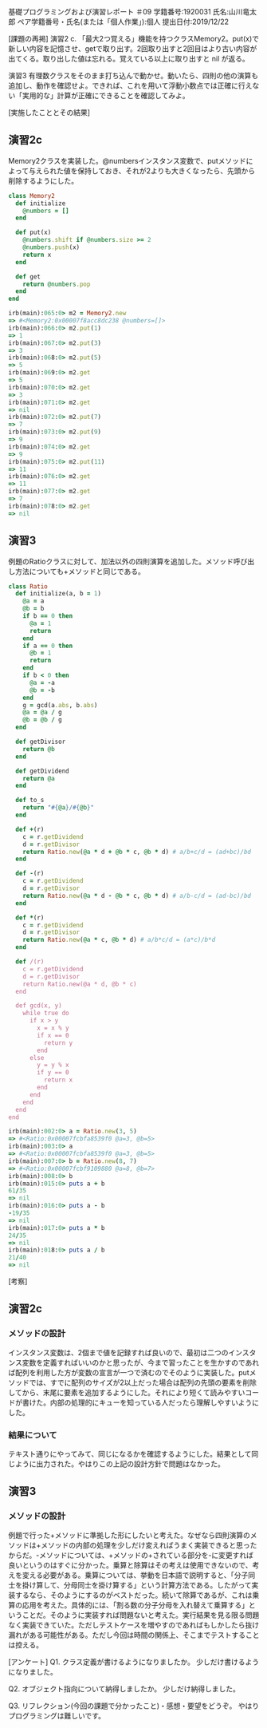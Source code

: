 基礎プログラミングおよび演習レポート ＃09
学籍番号:1920031
氏名:山川竜太郎
ペア学籍番号・氏名(または「個人作業」):個人
提出日付:2019/12/22

[課題の再掲]
演習2
c. 「最大2つ覚える」機能を持つクラスMemory2。put(x)で新しい内容を記憶させ、getで取り出す。2回取り出すと2回目はより古い内容が出てくる。取り出した値は忘れる。覚えている以上に取り出すと nil が返る。

演習3 有理数クラスをそのまま打ち込んで動かせ。動いたら、四則の他の演算も追加し、動作を確認せよ。できれば、これを用いて浮動小数点では正確に行えない「実用的な」計算が正確にできることを確認してみよ。

[実施したこととその結果]
## 演習2c

Memory2クラスを実装した。@numbersインスタンス変数で、putメソッドによって与えられた値を保持しておき、それが2よりも大きくなったら、先頭から削除するようにした。

```ruby
class Memory2
  def initialize
    @numbers = []
  end

  def put(x)
    @numbers.shift if @numbers.size >= 2
    @numbers.push(x)
    return x
  end

  def get
    return @numbers.pop
  end
end
```

```ruby
irb(main):065:0> m2 = Memory2.new
=> #<Memory2:0x00007f8acc8dc238 @numbers=[]>
irb(main):066:0> m2.put(1)
=> 1
irb(main):067:0> m2.put(3)
=> 3
irb(main):068:0> m2.put(5)
=> 5
irb(main):069:0> m2.get
=> 5
irb(main):070:0> m2.get
=> 3
irb(main):071:0> m2.get
=> nil
irb(main):072:0> m2.put(7)
=> 7
irb(main):073:0> m2.put(9)
=> 9
irb(main):074:0> m2.get
=> 9
irb(main):075:0> m2.put(11)
=> 11
irb(main):076:0> m2.get
=> 11
irb(main):077:0> m2.get
=> 7
irb(main):078:0> m2.get
=> nil
```

## 演習3

例題のRatioクラスに対して、加法以外の四則演算を追加した。メソッド呼び出し方法についても+メソッドと同じである。

```ruby
class Ratio
  def initialize(a, b = 1)
    @a = a
    @b = b
    if b == 0 then
      @a = 1
      return
    end
    if a == 0 then
      @b = 1
      return
    end
    if b < 0 then
      @a = -a
      @b = -b
    end
    g = gcd(a.abs, b.abs)
    @a = @a / g
    @b = @b / g
  end

  def getDivisor
    return @b
  end

  def getDividend
    return @a
  end

  def to_s
    return "#{@a}/#{@b}"
  end

  def +(r)
    c = r.getDividend
    d = r.getDivisor
    return Ratio.new(@a * d + @b * c, @b * d) # a/b+c/d = (ad+bc)/bd
  end

  def -(r)
    c = r.getDividend
    d = r.getDivisor
    return Ratio.new(@a * d - @b * c, @b * d) # a/b-c/d = (ad-bc)/bd
  end

  def *(r)
    c = r.getDividend
    d = r.getDivisor
    return Ratio.new(@a * c, @b * d) # a/b*c/d = (a*c)/b*d
  end

  def /(r)
    c = r.getDividend
    d = r.getDivisor
    return Ratio.new(@a * d, @b * c)
  end

  def gcd(x, y)
    while true do
      if x > y
        x = x % y
        if x == 0
          return y
        end
      else
        y = y % x
        if y == 0
          return x
        end
      end
    end
  end
end
```

```ruby
irb(main):002:0> a = Ratio.new(3, 5)
=> #<Ratio:0x00007fcbfa8539f0 @a=3, @b=5>
irb(main):003:0> a
=> #<Ratio:0x00007fcbfa8539f0 @a=3, @b=5>
irb(main):007:0> b = Ratio.new(8, 7)
=> #<Ratio:0x00007fcbf9109880 @a=8, @b=7>
irb(main):008:0> b
irb(main):015:0> puts a + b
61/35
=> nil
irb(main):016:0> puts a - b
-19/35
=> nil
irb(main):017:0> puts a * b
24/35
=> nil
irb(main):018:0> puts a / b
21/40
=> nil
```

[考察]
## 演習2c

### メソッドの設計

インスタンス変数は、2個まで値を記録すれば良いので、最初は二つのインスタンス変数を定義すればいいのかと思ったが、今まで習ったことを生かすのであれば配列を利用した方が変数の宣言が一つで済むのでそのように実装した。putメソッドでは、すでに配列のサイズが2以上だった場合は配列の先頭の要素を削除してから、末尾に要素を追加するようにした。それにより短くて読みやすいコードが書けた。内部の処理的にキューを知っている人だったら理解しやすいようにした。

### 結果について

テキスト通りにやってみて、同じになるかを確認するようにした。結果として同じように出力された。やはりこの上記の設計方針で問題はなかった。

## 演習3

### メソッドの設計

例題で行った+メソッドに準拠した形にしたいと考えた。なぜなら四則演算のメソッドは+メソッドの内部の処理を少しだけ変えればうまく実装できると思ったからだ。-メソッドについては、+メソッドの+されている部分を-に変更すれば良いというのはすぐに分かった。乗算と除算はその考えは使用できないので、考えを変える必要がある。乗算については、挙動を日本語で説明すると、「分子同士を掛け算して、分母同士を掛け算する」という計算方法である。したがって実装するなら、そのようにするのがベストだった。続いて除算であるが、これは乗算の応用を考えた。具体的には、「割る数の分子分母を入れ替えて乗算する」ということだ。そのように実装すれば問題ないと考えた。実行結果を見る限る問題なく実装できていた。ただしテストケースを増やすのであればもしかしたら抜け漏れがある可能性がある。ただし今回は時間の関係上、そこまでテストすることは控える。


[アンケート]
Q1. クラス定義が書けるようになりましたか。
少しだけ書けるようになりました。

Q2. オブジェクト指向について納得しましたか。
少しだけ納得しました。

Q3. リフレクション(今回の課題で分かったこと)・感想・要望をどうぞ。
やはりプログラミングは難しいです。